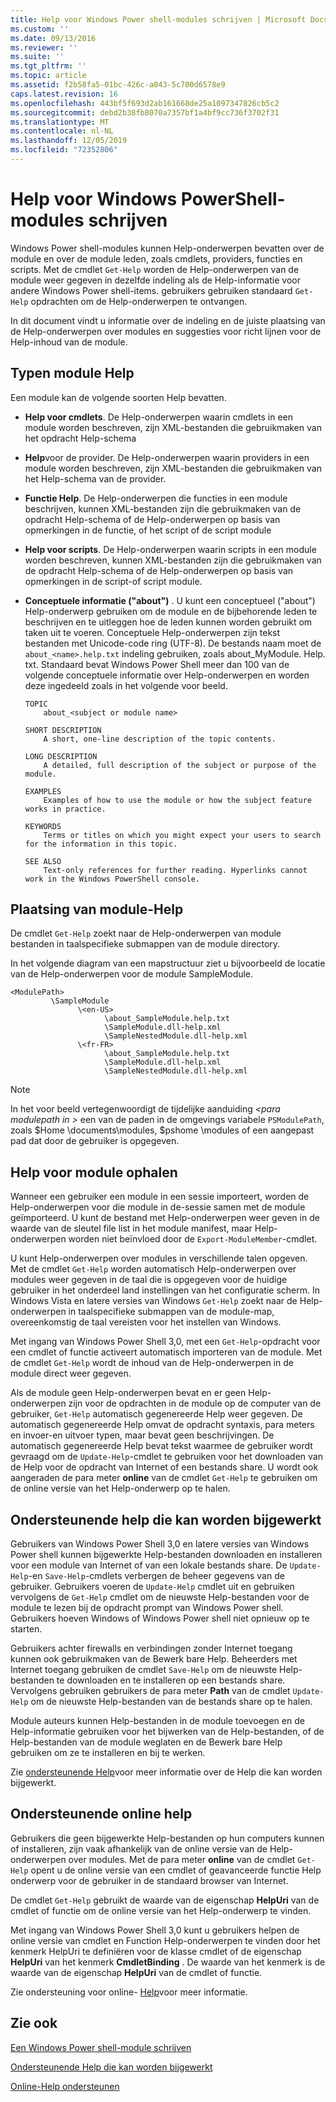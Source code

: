 ```yaml
---
title: Help voor Windows Power shell-modules schrijven | Microsoft Docs
ms.custom: ''
ms.date: 09/13/2016
ms.reviewer: ''
ms.suite: ''
ms.tgt_pltfrm: ''
ms.topic: article
ms.assetid: f2b58fa5-01bc-426c-a043-5c700d6578e9
caps.latest.revision: 16
ms.openlocfilehash: 443bf5f693d2ab161668de25a1097347826cb5c2
ms.sourcegitcommit: debd2b38fb8070a7357bf1a4bf9cc736f3702f31
ms.translationtype: MT
ms.contentlocale: nl-NL
ms.lasthandoff: 12/05/2019
ms.locfileid: "72352806"
---
```

# <a name="writing-help-for-windows-powershell-modules"></a>Help voor Windows PowerShell-modules schrijven

Windows Power shell-modules kunnen Help-onderwerpen bevatten over de module en over de module leden, zoals cmdlets, providers, functies en scripts. Met de cmdlet `Get-Help` worden de Help-onderwerpen van de module weer gegeven in dezelfde indeling als de Help-informatie voor andere Windows Power shell-items. gebruikers gebruiken standaard `Get-Help` opdrachten om de Help-onderwerpen te ontvangen.

In dit document vindt u informatie over de indeling en de juiste plaatsing van de Help-onderwerpen over modules en suggesties voor richt lijnen voor de Help-inhoud van de module.

## <a name="types-of-module-help"></a>Typen module Help

Een module kan de volgende soorten Help bevatten.

- **Help voor cmdlets**. De Help-onderwerpen waarin cmdlets in een module worden beschreven, zijn XML-bestanden die gebruikmaken van het opdracht Help-schema

- **Help**voor de provider. De Help-onderwerpen waarin providers in een module worden beschreven, zijn XML-bestanden die gebruikmaken van het Help-schema van de provider.

- **Functie Help**. De Help-onderwerpen die functies in een module beschrijven, kunnen XML-bestanden zijn die gebruikmaken van de opdracht Help-schema of de Help-onderwerpen op basis van opmerkingen in de functie, of het script of de script module

- **Help voor scripts**. De Help-onderwerpen waarin scripts in een module worden beschreven, kunnen XML-bestanden zijn die gebruikmaken van de opdracht Help-schema of de Help-onderwerpen op basis van opmerkingen in de script-of script module.

- **Conceptuele informatie ("about")** . U kunt een conceptueel ("about") Help-onderwerp gebruiken om de module en de bijbehorende leden te beschrijven en te uitleggen hoe de leden kunnen worden gebruikt om taken uit te voeren. Conceptuele Help-onderwerpen zijn tekst bestanden met Unicode-code ring (UTF-8). De bestands naam moet de `about_<name>.help.txt` indeling gebruiken, zoals about_MyModule. Help. txt. Standaard bevat Windows Power Shell meer dan 100 van de volgende conceptuele informatie over Help-onderwerpen en worden deze ingedeeld zoals in het volgende voor beeld.

  ```
  TOPIC
      about_<subject or module name>

  SHORT DESCRIPTION
      A short, one-line description of the topic contents.

  LONG DESCRIPTION
      A detailed, full description of the subject or purpose of the module.

  EXAMPLES
      Examples of how to use the module or how the subject feature works in practice.

  KEYWORDS
      Terms or titles on which you might expect your users to search for the information in this topic.

  SEE ALSO
      Text-only references for further reading. Hyperlinks cannot work in the Windows PowerShell console.

  ```

## <a name="placement-of-module-help"></a>Plaatsing van module-Help

De cmdlet `Get-Help` zoekt naar de Help-onderwerpen van module bestanden in taalspecifieke submappen van de module directory.

In het volgende diagram van een mapstructuur ziet u bijvoorbeeld de locatie van de Help-onderwerpen voor de module SampleModule.

```
<ModulePath>
         \SampleModule
               \<en-US>
                     \about_SampleModule.help.txt
                     \SampleModule.dll-help.xml
                     \SampleNestedModule.dll-help.xml
               \<fr-FR>
                     \about_SampleModule.help.txt
                     \SampleModule.dll-help.xml
                     \SampleNestedModule.dll-help.xml

```

> [!NOTE]
> In het voor beeld vertegenwoordigt de tijdelijke aanduiding *\<para modulepath in >* een van de paden in de omgevings variabele `PSModulePath`, zoals $Home \documents\modules, $pshome \modules of een aangepast pad dat door de gebruiker is opgegeven.

## <a name="getting-module-help"></a>Help voor module ophalen

Wanneer een gebruiker een module in een sessie importeert, worden de Help-onderwerpen voor die module in de-sessie samen met de module geïmporteerd. U kunt de bestand met Help-onderwerpen weer geven in de waarde van de sleutel file list in het module manifest, maar Help-onderwerpen worden niet beïnvloed door de `Export-ModuleMember`-cmdlet.

U kunt Help-onderwerpen over modules in verschillende talen opgeven. Met de cmdlet `Get-Help` worden automatisch Help-onderwerpen over modules weer gegeven in de taal die is opgegeven voor de huidige gebruiker in het onderdeel land instellingen van het configuratie scherm. In Windows Vista en latere versies van Windows `Get-Help` zoekt naar de Help-onderwerpen in taalspecifieke submappen van de module-map, overeenkomstig de taal vereisten voor het instellen van Windows.

Met ingang van Windows Power Shell 3,0, met een `Get-Help`-opdracht voor een cmdlet of functie activeert automatisch importeren van de module. Met de cmdlet `Get-Help` wordt de inhoud van de Help-onderwerpen in de module direct weer gegeven.

Als de module geen Help-onderwerpen bevat en er geen Help-onderwerpen zijn voor de opdrachten in de module op de computer van de gebruiker, `Get-Help` automatisch gegenereerde Help weer gegeven. De automatisch gegenereerde Help omvat de opdracht syntaxis, para meters en invoer-en uitvoer typen, maar bevat geen beschrijvingen. De automatisch gegenereerde Help bevat tekst waarmee de gebruiker wordt gevraagd om de `Update-Help`-cmdlet te gebruiken voor het downloaden van de Help voor de opdracht van Internet of een bestands share. U wordt ook aangeraden de para meter **online** van de cmdlet `Get-Help` te gebruiken om de online versie van het Help-onderwerp op te halen.

## <a name="supporting-updatable-help"></a>Ondersteunende help die kan worden bijgewerkt

Gebruikers van Windows Power Shell 3,0 en latere versies van Windows Power shell kunnen bijgewerkte Help-bestanden downloaden en installeren voor een module van Internet of van een lokale bestands share. De `Update-Help`-en `Save-Help`-cmdlets verbergen de beheer gegevens van de gebruiker. Gebruikers voeren de `Update-Help` cmdlet uit en gebruiken vervolgens de `Get-Help` cmdlet om de nieuwste Help-bestanden voor de module te lezen bij de opdracht prompt van Windows Power shell. Gebruikers hoeven Windows of Windows Power shell niet opnieuw op te starten.

Gebruikers achter firewalls en verbindingen zonder Internet toegang kunnen ook gebruikmaken van de Bewerk bare Help. Beheerders met Internet toegang gebruiken de cmdlet `Save-Help` om de nieuwste Help-bestanden te downloaden en te installeren op een bestands share. Vervolgens gebruiken gebruikers de para meter **Path** van de cmdlet `Update-Help` om de nieuwste Help-bestanden van de bestands share op te halen.

Module auteurs kunnen Help-bestanden in de module toevoegen en de Help-informatie gebruiken voor het bijwerken van de Help-bestanden, of de Help-bestanden van de module weglaten en de Bewerk bare Help gebruiken om ze te installeren en bij te werken.

Zie [ondersteunende Help](./supporting-updatable-help.md)voor meer informatie over de Help die kan worden bijgewerkt.

## <a name="supporting-online-help"></a>Ondersteunende online help

Gebruikers die geen bijgewerkte Help-bestanden op hun computers kunnen of installeren, zijn vaak afhankelijk van de online versie van de Help-onderwerpen over modules. Met de para meter **online** van de cmdlet `Get-Help` opent u de online versie van een cmdlet of geavanceerde functie Help onderwerp voor de gebruiker in de standaard browser van Internet.

De cmdlet `Get-Help` gebruikt de waarde van de eigenschap **HelpUri** van de cmdlet of functie om de online versie van het Help-onderwerp te vinden.

Met ingang van Windows Power Shell 3,0 kunt u gebruikers helpen de online versie van cmdlet en Function Help-onderwerpen te vinden door het kenmerk HelpUri te definiëren voor de klasse cmdlet of de eigenschap **HelpUri** van het kenmerk **CmdletBinding** . De waarde van het kenmerk is de waarde van de eigenschap **HelpUri** van de cmdlet of functie.

Zie ondersteuning voor online- [Help](./supporting-online-help.md)voor meer informatie.

## <a name="see-also"></a>Zie ook

[Een Windows Power shell-module schrijven](./writing-a-windows-powershell-module.md)

[Ondersteunende Help die kan worden bijgewerkt](./supporting-updatable-help.md)

[Online-Help ondersteunen](./supporting-online-help.md)